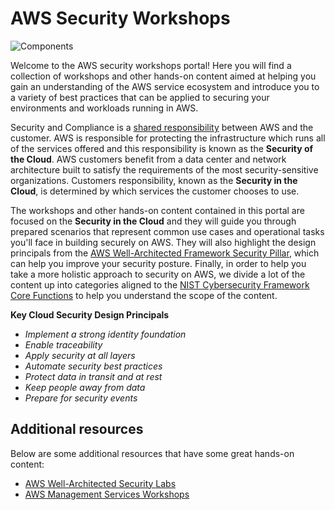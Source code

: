 # AWS Security Workshops

![Components](assets/images/csf-core-functions.png "NIST Cybersecurity Framework Core Functions")

<!--
!!! info "6/17/2019 - Latest workshop addition"
    <a class="table" target="_blank" href="http://protecting-workloads.awssecworkshops.com/workshop/"><strong>Protecting workloads on AWS from the instance to the edge</strong></a>

    Your mission in this workshop is to use AWS Web Application Firewall (WAF), Inspector and Amazon Systems Manager to help build an effective set of controls around your AWS workloads. You will learn to use AWS WAF to mitigate common attack vectors against web applications such as SQL injection and Cross Site Scripting. You will also learn how to use Amazon Inspector and Amazon Systems Manager to automate security assessments and operational tasks such as patching and configuration management across your EC2 fleet. 
-->

Welcome to the AWS security workshops portal! Here you will find a collection of workshops and other hands-on content aimed at helping you gain an understanding of the AWS service ecosystem and introduce you to a variety of best practices that can be applied to securing your environments and workloads running in AWS.

Security and Compliance is a <a href="https://aws.amazon.com/compliance/shared-responsibility-model/" target="_blank">shared responsibility</a> between AWS and the customer. AWS is responsible for protecting the infrastructure which runs all of the services offered and this responsibility is known as the **Security of the Cloud**. AWS customers benefit from a data center and network architecture built to satisfy the requirements of the most security-sensitive organizations. Customers responsibility, known as the **Security in the Cloud**, is determined by which services the customer chooses to use.

The workshops and other hands-on content contained in this portal are focused on the **Security in the Cloud** and they will guide you through prepared scenarios that represent common use cases and operational tasks you'll face in building securely on AWS. They will also highlight the design principals from the <a href="https://d1.awsstatic.com/whitepapers/architecture/AWS-Security-Pillar.pdf" target="_blank">AWS Well-Architected Framework Security Pillar</a>, which can help you improve your security posture. Finally, in order to help you take a more holistic approach to security on AWS, we divide a lot of the content up into categories aligned to the <a href="https://www.nist.gov/cyberframework/online-learning/five-functions" target="_blank">NIST Cybersecurity Framework Core Functions</a> to help you understand the scope of the content.

**Key Cloud Security Design Principals**

* *Implement a strong identity foundation*
* *Enable traceability*
* *Apply security at all layers*
* *Automate security best practices*
* *Protect data in transit and at rest*
* *Keep people away from data*
* *Prepare for security events*

## Additional resources

Below are some additional resources that have some great hands-on content:

<ul>
    <li><a href="https://wellarchitectedlabs.com/Security/README.html" target="_blank">AWS Well-Architected Security Labs</a></li>
    <li><a href="http://www.awsmanagementweek.com/" target="_blank">AWS Management Services Workshops</a></li>
</ul>

